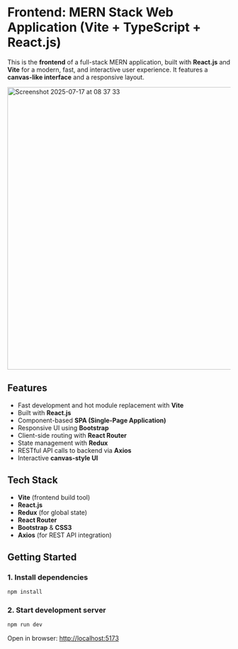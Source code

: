 # Frontend: MERN Stack Web Application (Vite + TypeScript + React.js)

This is the **frontend** of a full-stack MERN application, built with **React.js** and **Vite** for a modern, fast, and interactive user experience. It features a **canvas-like interface** and a responsive layout.

<img width="1080" height="638" alt="Screenshot 2025-07-17 at 08 37 33" src="https://github.com/user-attachments/assets/062008dc-229f-4314-92cd-c07fafd2c23c" />



## Features

- Fast development and hot module replacement with **Vite**
- Built with **React.js**
- Component-based **SPA (Single-Page Application)**
- Responsive UI using **Bootstrap**
- Client-side routing with **React Router**
- State management with **Redux**
- RESTful API calls to backend via **Axios**
- Interactive **canvas-style UI**

## Tech Stack

- **Vite** (frontend build tool)
- **React.js**
- **Redux** (for global state)
- **React Router**
- **Bootstrap** & **CSS3**
- **Axios** (for REST API integration)

## Getting Started

### 1. Install dependencies
```bash
npm install
```


### 2. Start development server
```bash
npm run dev
```
Open in browser: [http://localhost:5173](http://localhost:5173)
